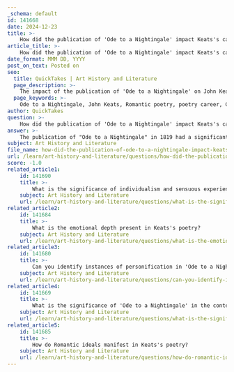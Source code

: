 ```yaml
---
_schema: default
id: 141668
date: 2024-12-23
title: >-
    How did the publication of 'Ode to a Nightingale' impact Keats's career?
article_title: >-
    How did the publication of 'Ode to a Nightingale' impact Keats's career?
date_format: MMM DD, YYYY
post_on_text: Posted on
seo:
  title: QuickTakes | Art History and Literature
  page_description: >-
    The impact of the publication of 'Ode to a Nightingale' on John Keats's career, highlighting its significance in Romantic poetry and Keats's development as a leading poet.
  page_keywords: >-
    Ode to a Nightingale, John Keats, Romantic poetry, poetry career, Great Year, lyrical expression, human life, beauty of art, mortality, nature, individual experience, vivid imagery, sensory details, literary community, English literature
author: QuickTakes
question: >-
    How did the publication of 'Ode to a Nightingale' impact Keats's career?
answer: >-
    The publication of "Ode to a Nightingale" in 1819 had a significant impact on John Keats's career, marking a pivotal moment in his development as a poet. This poem is one of the most celebrated works of Keats and is often regarded as a cornerstone of Romantic poetry. \n\nDuring the spring of 1819, Keats wrote this ode alongside several other major works, a period often referred to as his "Great Year." This was a time when he decided to fully devote himself to poetry, having left his position as a dresser at a hospital. The creation of "Ode to a Nightingale" not only showcased his mastery of lyrical expression but also solidified his reputation as a leading figure in the Romantic movement.\n\nThe poem explores profound themes such as the contrast between the ephemeral nature of human life and the enduring beauty of art, as represented by the nightingale's song. Keats grapples with mortality and seeks solace in the immortal essence of nature, which resonates deeply with the Romantic ideals of imagination, beauty, and individual experience. This exploration of deep emotional and philosophical themes contributed to the poem's acclaim and helped establish Keats as a poet of significant depth and insight.\n\nMoreover, "Ode to a Nightingale" reflects Keats's unique voice and aesthetic vision, which distinguished him from his contemporaries. The vivid imagery and rich sensory details in the poem exemplify the Romantic emphasis on nature and emotional depth, further enhancing his standing in the literary community.\n\nIn summary, the publication of "Ode to a Nightingale" not only marked a high point in Keats's creative output but also played a crucial role in shaping his legacy as one of the foremost poets of the Romantic era. The poem's exploration of beauty, art, and the human condition continues to resonate with readers and scholars, ensuring Keats's place in the canon of English literature.
subject: Art History and Literature
file_name: how-did-the-publication-of-ode-to-a-nightingale-impact-keatss-career.md
url: /learn/art-history-and-literature/questions/how-did-the-publication-of-ode-to-a-nightingale-impact-keatss-career
score: -1.0
related_article1:
    id: 141690
    title: >-
        What is the significance of individualism and sensuous experience in Keats's poetry?
    subject: Art History and Literature
    url: /learn/art-history-and-literature/questions/what-is-the-significance-of-individualism-and-sensuous-experience-in-keatss-poetry
related_article2:
    id: 141684
    title: >-
        What is the emotional depth present in Keats's poetry?
    subject: Art History and Literature
    url: /learn/art-history-and-literature/questions/what-is-the-emotional-depth-present-in-keatss-poetry
related_article3:
    id: 141680
    title: >-
        Can you identify instances of personification in 'Ode to a Nightingale'?
    subject: Art History and Literature
    url: /learn/art-history-and-literature/questions/can-you-identify-instances-of-personification-in-ode-to-a-nightingale
related_article4:
    id: 141669
    title: >-
        What is the significance of 'Ode to a Nightingale' in the context of Romantic poetry?
    subject: Art History and Literature
    url: /learn/art-history-and-literature/questions/what-is-the-significance-of-ode-to-a-nightingale-in-the-context-of-romantic-poetry
related_article5:
    id: 141685
    title: >-
        How do Romantic ideals manifest in Keats's poetry?
    subject: Art History and Literature
    url: /learn/art-history-and-literature/questions/how-do-romantic-ideals-manifest-in-keatss-poetry
---
```


&nbsp;